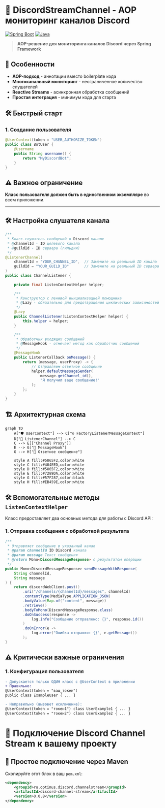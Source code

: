 # 🚀 DiscordStreamChannel - AOP мониторинг каналов Discord

[![Spring Boot](https://img.shields.io/badge/Spring_Boot-6DB33F?style=for-the-badge&logo=spring&logoColor=white)](https://spring.io/)
[![Java](https://img.shields.io/badge/Java-ED8B00?style=for-the-badge&logo=openjdk&logoColor=white)](https://java.com/)

> **AOP-решение для мониторинга каналов Discord через Spring Framework**

## 🌟 Особенности
- **AOP-подход** - аннотации вместо boilerplate кода
- **Многоканальный мониторинг** - неограниченное количество слушателей
- **Reactive Streams** - асинхронная обработка сообщений
- **Простая интеграция** - минимум кода для старта

## 🛠 Быстрый старт

### 1. Создание пользователя
```java
@UserContext(token = "USER_AUTHORIZE_TOKEN")
public class BotUser {
    @Username
    public String username() {
        return "MyDiscordBot";
    }
}
```


## ⚠️ Важное ограничение
**Класс пользователя должен быть в единственном экземпляре** во всем приложении.

---

## 🛠 Настройка слушателя канала

```java
/**
 * Класс-слушатель сообщений в Discord канале
 * @channelId - ID целевого канала
 * @guildId - ID сервера (гильдии)
 */
@ListenerChannel(
    channelId = "YOUR_CHANNEL_ID",  // Замените на реальный ID канала
    guildId = "YOUR_GUILD_ID"       // Замените на реальный ID сервера
)
public class ChannelListener {
    
    private final ListenContextHelper helper;

    /**
     * Конструктор с ленивой инициализацией помощника
     * @Lazy - обязательно для предотвращения циклических зависимостей
     */
    @Lazy
    public ChannelListener(ListenContextHelper helper) {
        this.helper = helper;
    }

    /**
     * Обработчик входящих сообщений
     * @MessageHook - отмечает метод как обработчик сообщений
     */
    @MessageHook
    public ListenerCallback onMessage() {
        return (message, userProxy) -> {
            // Отправляем ответное сообщение
            helper.defaultMessageSender(
                message.getChannel_id(), 
                "Я получил ваше сообщение!"
            );
        };
    }
}
```

## 🏗 Архитектурная схема

```mermaid
graph TD
    A["🛡 UserContext"] --> C["⚙ FactoryListenerMessageContext"]
    D["📡 ListenerChannel"] --> C
    C --> E[["Channel Proxy"]]
    E --> G["🔄 MessageHook"]
    G --> H["💬 Ответное сообщение"]
    
    style A fill:#5865F2,color:white
    style C fill:#404EED,color:white
    style D fill:#5865F2,color:white
    style E fill:#7289DA,color:white
    style G fill:#57F287,color:black
    style H fill:#EB459E,color:white
```

## 🛠️ Вспомогательные методы `ListenContextHelper`

Класс предоставляет два основных метода для работы с Discord API:

### 1. Отправка сообщения с обработкой результата
```java
/**
 * Отправляет сообщение в указанный канал
 * @param channelId ID Discord канала
 * @param message Текст сообщения
 * @return Mono<DiscordMessageResponse> с результатом операции
 */
public Mono<DiscordMessageResponse> sendMessageWithResponse(
    String channelId, 
    String message
) {
    return discordWebClient.post()
        .uri("/channels/{channelId}/messages", channelId)
        .contentType(MediaType.APPLICATION_JSON)
        .bodyValue(Map.of("content", message))
        .retrieve()
        .bodyToMono(DiscordMessageResponse.class)
        .doOnSuccess(response -> 
            log.info("Сообщение отправлено: {}", response.id())
        )
        .doOnError(e -> 
            log.error("Ошибка отправки: {}", e.getMessage())
        );
}
```

## ⚠️ Критически важные ограничения

### 1. Конфигурация пользователя
```diff
- Допускается только ОДИН класс с @UserContext в приложении
+ Правильно:
@UserContext(token = "ваш_токен")
public class ExampleUser { ... }

- Неправильно (вызовет исключение):
@UserContext(token = "токен1") class UserExample1 { ... }
@UserContext(token = "токен2") class UserExample2 { ... }
```

# 🚀 Подключение Discord Channel Stream к вашему проекту

## 📌 Простое подключение через Maven

Скопируйте этот блок в ваш `pom.xml`:

```xml
<dependency>
    <groupId>ru.optimus.discord.channelstream</groupId>
    <artifactId>discord-channel-stream</artifactId>
    <version>0.0.8</version>
</dependency>
```
